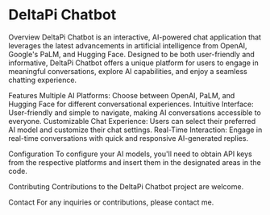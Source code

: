 # DeltaPi Chatbot

Overview
DeltaPi Chatbot is an interactive, AI-powered chat application that leverages the latest advancements in artificial intelligence from OpenAI, Google's PaLM, and Hugging Face. Designed to be both user-friendly and informative, DeltaPi Chatbot offers a unique platform for users to engage in meaningful conversations, explore AI capabilities, and enjoy a seamless chatting experience.

Features
Multiple AI Platforms: Choose between OpenAI, PaLM, and Hugging Face for different conversational experiences.
Intuitive Interface: User-friendly and simple to navigate, making AI conversations accessible to everyone.
Customizable Chat Experience: Users can select their preferred AI model and customize their chat settings.
Real-Time Interaction: Engage in real-time conversations with quick and responsive AI-generated replies.

Configuration
To configure your AI models, you'll need to obtain API keys from the respective platforms and insert them in the designated areas in the code.

Contributing
Contributions to the DeltaPi Chatbot project are welcome.

Contact
For any inquiries or contributions, please contact me.

